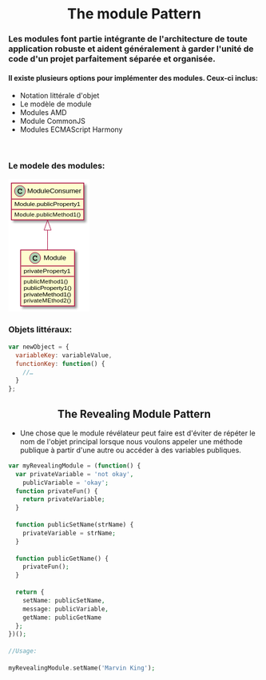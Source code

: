 # <div align='center'>  The module Pattern </div>

### <p> Les modules font partie intégrante de l'architecture de toute application robuste et aident généralement à garder l'unité de code d'un projet parfaitement séparée et organisée.
#### Il existe plusieurs options pour implémenter des modules. Ceux-ci inclus:

- Notation littérale d'objet
- Le modèle de module
- Modules AMD
- Module CommonJS
- Modules ECMAScript Harmony


&nbsp;
</p>

### Le modele des modules:

![Schema d'exemple](imgs/module.png)

### Objets littéraux: 

```javascript
var newObject = {
  variableKey: variableValue,
  functionKey: function() {
    //…
  }
};
```

## <div align='center'> The Revealing Module Pattern </div>

* Une chose que le module révélateur peut faire est d'éviter de répéter le nom de l'objet principal lorsque nous voulons appeler une méthode publique à partir d'une autre ou accéder à des variables publiques.

```php
var myRevealingModule = (function() {
  var privateVariable = 'not okay',
    publicVariable = 'okay';
  function privateFun() {
    return privateVariable;
  }

  function publicSetName(strName) {
    privateVariable = strName;
  }

  function publicGetName() {
    privateFun();
  }

  return {
    setName: publicSetName,
    message: publicVariable,
    getName: publicGetName
  };
})();

//Usage:

myRevealingModule.setName('Marvin King');
```